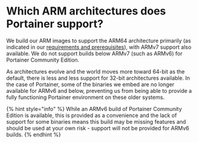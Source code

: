 # Which ARM architectures does Portainer support?

We build our ARM images to support the ARM64 architecture primarily (as indicated in our [requirements and prerequisites](../../start/requirements-and-prerequisites.md)), with ARMv7 support also available. We do not support builds below ARMv7 (such as ARMv6) for Portainer Community Edition.&#x20;

As architectures evolve and the world moves more toward 64-bit as the default, there is less and less support for 32-bit architectures available. In the case of Portainer, some of the binaries we embed are no longer available for ARMv6 and below, preventing us from being able to provide a fully functioning Portainer environment on these older systems.

{% hint style="info" %}
While an ARMv6 build of Portainer Community Edition is available, this is provided as a convenience and the lack of support for some binaries means this build may be missing features and should be used at your own risk - support will not be provided for ARMv6 builds.
{% endhint %}
